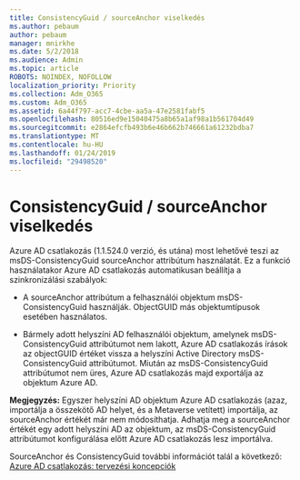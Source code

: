 ```yaml
---
title: ConsistencyGuid / sourceAnchor viselkedés
ms.author: pebaum
author: pebaum
manager: mnirkhe
ms.date: 5/2/2018
ms.audience: Admin
ms.topic: article
ROBOTS: NOINDEX, NOFOLLOW
localization_priority: Priority
ms.collection: Adm_O365
ms.custom: Adm_O365
ms.assetid: 6a44f797-acc7-4cbe-aa5a-47e2581fabf5
ms.openlocfilehash: 80516ed9e15040475a8b65a1af98a1b561704d49
ms.sourcegitcommit: e2864efcfb493b6e46b662b746661a61232bdba7
ms.translationtype: MT
ms.contentlocale: hu-HU
ms.lasthandoff: 01/24/2019
ms.locfileid: "29498520"
---
```

# <a name="consistencyguid--sourceanchor-behavior"></a>ConsistencyGuid / sourceAnchor viselkedés

Azure AD csatlakozás (1.1.524.0 verzió, és utána) most lehetővé teszi az msDS-ConsistencyGuid sourceAnchor attribútum használatát. Ez a funkció használatakor Azure AD csatlakozás automatikusan beállítja a szinkronizálási szabályok:
  
- A sourceAnchor attribútum a felhasználói objektum msDS-ConsistencyGuid használják. ObjectGUID más objektumtípusok esetében használatos.
    
- Bármely adott helyszíni AD felhasználói objektum, amelynek msDS-ConsistencyGuid attribútumot nem lakott, Azure AD csatlakozás írások az objectGUID értéket vissza a helyszíni Active Directory msDS-ConsistencyGuid attribútumot. Miután az msDS-ConsistencyGuid attribútumot nem üres, Azure AD csatlakozás majd exportálja az objektum Azure AD.
    
 **Megjegyzés:** Egyszer helyszíni AD objektum Azure AD csatlakozás (azaz, importálja a összekötő AD helyet, és a Metaverse vetített) importálja, az sourceAnchor értékét már nem módosíthatja. Adhatja meg a sourceAnchor értékét egy adott helyszíni AD az objektum, az msDS-ConsistencyGuid attribútumot konfigurálása előtt Azure AD csatlakozás lesz importálva. 
  
SourceAnchor és ConsistencyGuid további információt talál a következő: [Azure AD csatlakozás: tervezési koncepciók](https://docs.microsoft.com/en-us/azure/active-directory/connect/active-directory-aadconnect-design-concepts)
  

